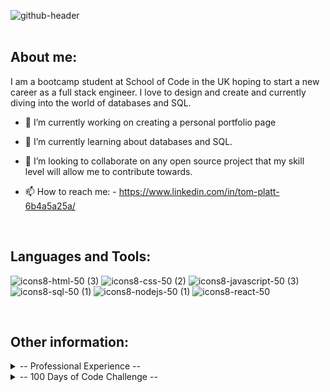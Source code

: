 ![github-header](https://github.com/tplatt92/tplatt92/assets/118260849/851d8f9a-90a1-4cf8-a660-d4fcc2fe41a3)
<br><br>
<h2>About me:</h2>
 I am a bootcamp student at School of Code in the UK hoping to start a new career as a full stack engineer. I love to design and create and currently diving into the world of databases and SQL. 

- 🔭 I’m currently working on creating a personal portfolio page 
- 🌱 I’m currently learning about databases and SQL. 
- 👯 I’m looking to collaborate on any open source project that my skill level will allow me to contribute towards. 
- 📫 How to reach me: - https://www.linkedin.com/in/tom-platt-6b4a5a25a/

  <br>
<h2>Languages and Tools:</h2>

 
![icons8-html-50 (3)](https://github.com/tplatt92/tplatt92/assets/118260849/a41cd82b-3e2a-493d-bd4b-72ca3adf74c3)
![icons8-css-50 (2)](https://github.com/tplatt92/tplatt92/assets/118260849/3fe22a1d-2d09-4f63-83c8-ba552020705d)
![icons8-javascript-50 (3)](https://github.com/tplatt92/tplatt92/assets/118260849/eb0ecc7b-0473-4a75-9ad1-4a3c811dd67b)
![icons8-sql-50 (1)](https://github.com/tplatt92/tplatt92/assets/118260849/62c867b9-5ec2-496d-867f-64f97ef7b43b)
![icons8-nodejs-50 (1)](https://github.com/tplatt92/tplatt92/assets/118260849/d515d40a-6000-425b-ac10-7dec97fb1d2e)
![icons8-react-50](https://github.com/tplatt92/tplatt92/assets/118260849/4949473a-3a18-449d-838f-2ac94b2d6472)

<br>

<h2>Other information:</h2>

<details>
 <summary>-- Professional Experience --</summary>
 <h2>School of Code Bootcamp</h2>
 
 Thanks to my immersive experience at the School of Code bootcamp, I am emerging with a robust skill set and a dynamic mindset. I've mastered cutting-edge programming languages like JavaScript and React, equipping me to tackle complex coding challenges with confidence. My problem-solving abilities have been honed through real-world projects, where I learned to be the architect of innovative solutions.

Collaboration and teamwork are second nature to me now, having worked closely with diverse, talented peers in an environment that fosters creativity and mutual support. I'm adept at agile methodologies, ensuring that I can adapt swiftly to evolving project requirements.

The bootcamp not only taught me technical prowess but also emphasized soft skills. I've become an effective communicator, able to translate intricate technical jargon into comprehensible ideas for clients and team members alike. I’ve also developed resilience and adaptability, essential traits in the ever-changing tech landscape.

In addition to these skills, the bootcamp instilled in me a passion for continuous learning. I understand the importance of staying updated with the latest technologies and industry trends. With my hands-on experience and dedication to growth, I am ready to contribute effectively to any tech-driven project or team.

<h2>Primary School Teacher</h2>

Drawing on my rich background as a dedicated primary school teacher with a decade of experience, I bring a unique set of skills and attributes to the world of software engineering.

My years in the classroom have honed my communication abilities, enabling me to convey complex ideas with clarity and precision. I have a proven track record of adapting teaching methods to cater to diverse learning styles, showcasing my ability to tailor solutions to meet specific needs—a skill invaluable in programming, where understanding user requirements is crucial.

Patience and perseverance are my hallmarks, virtues that have enabled me to guide young minds through challenges. In the realm of coding, this means I approach problem-solving with tenacity and a calm demeanor, critical for debugging and troubleshooting intricate software issues.

Collaboration is at the heart of effective teaching, and I have cultivated the art of teamwork. I've led diverse groups of students and colleagues toward common goals, fostering a supportive environment where ideas flourish. These collaborative skills are directly applicable to agile development methodologies, ensuring seamless integration within a software engineering team.

In a rapidly changing educational landscape, I've become adept at embracing new technologies and incorporating them into my teaching methods. This adaptability is a cornerstone in the tech industry, where staying current with programming languages and tools is vital.

Moreover, my role demanded strong organizational skills to manage multiple tasks, deadlines, and diverse student needs. This aptitude for organization directly translates into efficient project management, ensuring that software development projects are completed on time and within scope.

Above all, my passion for education has given me a love for learning. Transitioning to software engineering, I am not just armed with technical skills, but also with a growth mindset and the enthusiasm to continually explore and innovate. With my blend of pedagogical expertise and newfound technical acumen, I am poised to make a significant impact in the world of software engineering.

</details>
<details>
<summary>-- 100 Days of Code Challenge --</summary>
<br>
Day 1: Continued with module 5 on Scrimba's front end career path - creating a twitter clone. Looked at Data attributes, how to create an interactive like button with counter. 

Day 2: Continued with creating a very basic twitter clone. Explored conditional rendering of CSS and how initialise CSS styles using conditional statements in JavaScript. I created a like button which toggles a red heart, a retweet button which glows green when clicked and a reply button which renders the replies onto the page when clicked and hides them when clicked again. 

Day 3: Looked at UUID's and how to generate them using a CDN. Imported and implemented the CDNs use to the twitter clone app. Generated a new UUID for each new tweet. 

Day 4: Rendered new tweets onto the twitter clone feed. Adding a new object to the existing array and finished the styling of the app. I enjoyed this project overall and found it challenging. Understanding the logic behind adding the button interactivity was difficult and something I definitely need to explore further in the next solo project. 

Day 5: Started a solo project of a restaurant ordering app following a figma design. I rendered the HTML into the browser using JavaScript and created a function which adds a food item to an order which is rendered below. Started to implement a remove function but struggled with this. 

Day 6: Finished implementing the remove item function and allowed for the tracking of the total price of the order. Also styled the app to the figma specifications. Added payment modal to appear when complete order button is pressed and used a form input fields to display input information. 

Day 7: Dove deeper into some essential JavaScript concepts. Learnt about object destructuring which enables us to get properties from objects and store into variables. I learnt about the .map(), join() methods and arrow functions and applied them to a variety of different coding exercises. 

Day 8: Learnt about the .reduce() method and completed a challenge which utilised all the learning from the past 2 days. It allowed me to apply object destructuring, .map(), .join(), .reduce() and utilise arrow functions. I then started to learn about the use cases of the ternary operator '?' and used it to refactor examples of code that used if/else statements. 

Day 9: Recapped arrow functions and ternary operators. Completed challenges to gain muscle memory and familiary when writing with the new syntax. 

Day 10: Used Scrimba and learnt about short circuiting with OR (||) and AND (&&) in order to make more concise conditional statements. Completed challenges that allowed me to apply this. 

Day 11: Finished module 5 using common constructor functions such as date() as well as looking at how to create my own error() constructors to handle error messages within my code. Continued with FreeCodeCamps data structures and algorithms module and tried to apply the knowledge I have learnt to write some basic algorithmic scripts which I was successful with to varying degrees. Practicing my JS application is definitely something I need to ensure I consistently practice. 

Day 12: Started my day with some codewars challenges to continue my JS application then began Scrimba Module 6 on responsive design. Looked at relative units such as %, em, and rems and their various applications. 

Day 13: Signed up to LeetCode and its 30 days of JavaScript problem set. Completed several problems to enhance my understanding of how to approach different problems using JS. 

Day 14: Solved severeal problems on CodeWars using JavaScript. Moved on to 7kyu challenges and learnt about a few new methods to convert values into numbers: the unary operator (+) to turn a string into a number; the Number() and parseInt() methods which offer greater control when converting values into numbers; Math.sqrt(n) which finds the square root of a number; as well as applying previous learnt methods such as .map(), .join(), .split(), for loops and arrow functions. 

Day 15: First day of my School of Code bootcamp. We were introduced to the staff and the challenges that lay ahead, we looked at how to become effective learners and what daily practices to adopt in order to get the most out the bootcamp.

Day 16: Started my day recapping useful string methods, and playing around with them in my dev tools. Methods like .length, finding an integer [], .includes,  and .indexOf. During the second day of the bootcamp we looked at useful developer tools such as AI, git and github. 

Day 17: Day 3 of School of code bootcamp. Had an incredibly interesting talk from Ira Rainey: a senior software engineer at Microsoft. We learnt a lot about imposter syndrome and growth mindset. In the afternoon we experimented with differed tools such as draw.io to help us create effective plans for our code, working collaboratively with others to solve different problems using AGILE. 

Day 18: Day 4 of School of Code Bootcamp. We dove deeper into using AGILE and other methods such as LEAN and MVP. We then planned our first Hackathon which was to create an escape room game using scratch. We utilised tools such as draw.io to create flow diagrams in order to help us plan out the day and looked at project management tools on Github like milestones and issues. 

Day 19: Day 5 of School of Code Bootcamp. Our first hackathon creating an escape room game using scratch. We worked throughout the day to produce a working piece of software with three different rooms. We were very happy with what we produced and presented it back to our cohort reflecting on what went well, what we could improve next time and included a demo of our planning process and the game itself. 

Day 20: With our JavaScript fundamentals week coming up, I reviewed the basics of JavaScript including Primitive values, string methods, the Math Object and simple Boolean logic including conditionals and comparison operators.

Day 21: Continued to review JS fundamentals today I focused on the array and object data structures. I looked at how to access and add/remove data from them and reviewed some important array methods including: push(), pop(), shift(), unshift(), slice(), splice() and more. Tomorrow morning I will review different ways of looping and iterating over data.

Day 22: Reviewed different loop types and explored their strengths and weaknesses. When different loops are most useful. Week 2 began of the School of Code bootcamp where we met our new teams for the weeks and began the day with an engaging workshop on growth mindset. In the afternoon we looked at some JavaScript fundamentals and went through exerises to practice some of those basics. 

Day 23: Starting the morning recapping arrays and objects before the bootcamp began. During the days bootcamp we focused on looping and functions. We looked at while, for loops and then function basics and higher order functions. We took on several challenges culminating in creating a function that would add and withdraw money from a bank account and update the accounts total. Into the evening I completed some codewars challenges that utilised some array methods like reduce() and filter(). 

Day 24: Started the morning recapping object Methods and using the 'this' keyword. Then went into the bootcamp confident as we were focusing on arrays and how to utilise them when building applications. We build a quiz application which stored answers within an array and then used conditionals to check whether user input matched that answer, keeping tracking of the users total score and reporting it to them at then end. In the evening I completed a couple of code wars challenges including one 6 kata challenge which I was very satisfied with. 

Day 25: Our second Hackathon creating a rock,paper, scissors game. It was a super fun day where we created a working game of rock, paper, scissors and even managed to go above and beyond by manipulating the DOM to render it out which presented some challenges which we overcame for the most part. We definitely needed to continue to embed AGILE principles and get comfortable with that workflow and utilise githubs project management features more effectively. 

Day 26: Embedded some of the weekly concepts learned using the exorcism platform which has been very enjoyable. 

Day 27: Decided to start a portfolio project in order to build a central hub to display my projects. I completed the navbar and learnt about the css clamp feature to create responsive typography. 

Day 28: Completed the hero section of my personal portfolio that was responsive to different screen sizes. Started the third week of school of code confident, we looked at debugging and how to use the dev tools to help debug. We learnt about different error types and how we can use systematic processes to handle them. 

Day 29: Completed the skills section, responsive to different screen sizes. During the bootcamp we focused on using JS to manipulate the DOM. We looked at grabbing, creating, and modifying different elements on the page. 

Day 30: Completed codewars challenges and achieved the 5kyu rank! We focused on JavaScript events and how we can use eventListeners to create dynamic user interactions. We completed a series of challenges that utilised different events and other concepts that we had previously learnt in week two which was challenging but really rewarding. 

Day 31: We recapped how we can get information from arrays and objects but utilising data sets which include several levels of nesting. Once we achieved that we looked at external API's and get requests using fetch, async functions, promises and await. This was a challenging day for me and I found understanding promises difficult, I did some extra reading in the evening in preparation for the hackathon where we would have to create our own weather application using an external API. 

Day 32: Hackathon day went incredibly well and my team and I were very happy with what we managed to achieve. We create a fully functioning weather application which used an external weather API and rendered out the information onto a clean looking interface. Even after the day was over, I took it upon myself to hook up another geolocation API in order for users to be able to input a location and get the weather from that API. 

Day 33: Completed the bootcamps weekend task which was to use another API and render out some information that had been displayed. I teamed up with another bootcamper and we used a Pokemon API to create our very own working Pokedex application. Using a Pokedex template, we hooked the API up to different elements and successfully rendered out the information we wanted to the pokedex. We were incredibly happy with the results. 

Day 34: Spent some time looking at ways to create animations and interesting SVGs. In the evening I started learning about Nodejs and npm. 

Day 35: Refreshed our knowledge from the previous week on APIs and learned about the setTimeout and setInterval functions. We then created a working clock that was connecting to our locations real time. 

Day 36: We were introduced to Nodejs and initial set up. How to initialise a node project and install different packages. 

Day 37: Used nodejs to create CRUD functions that would form the basis of our API in the hackathon at the end of the week.

Day 38: Introduced to expressjs to create our own server which would call upon different CRUD functions depending on what type of request would be created.

Day 39: Hackathon day: We had to create our own API from scratch with crud functionality and different types of HTML requests. We were successful and managed to complete the task and even some stretch goals. We managed to hook the backend up to the front end using the cors package. We created a button which generated a random quote to the page using a get request that delivered an array of quotes and then selected one at random. 

Day 40: Weekend project was to create our own functioning API on our own, I created CRUD functionality for an API that processed user data. 

Day 41: Continued with the weekend project and managed not only to get each type of request working but connected it to the front end and manageed to build out a sleek design which could add and retrieve user data using query parameters. 

</details>



